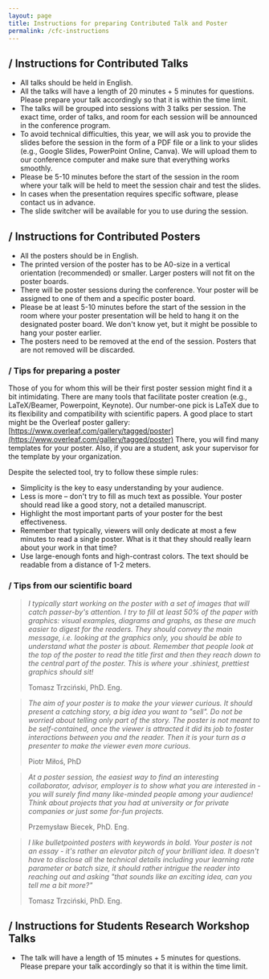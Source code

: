 ```yaml
---
layout: page
title: Instructions for preparing Contributed Talk and Poster
permalink: /cfc-instructions
---
```


## / Instructions for Contributed Talks

- All talks should be held in English.
- All the talks will have a length of 20 minutes + 5 minutes for questions. Please prepare your talk accordingly so that it is within the time limit.
- The talks will be grouped into sessions with 3 talks per session. The exact time, order of talks, and room for each session will be announced in the conference program.
- To avoid technical difficulties, this year, we will ask you to provide the slides before the session in the form of a PDF file or a link to your slides (e.g., Google Slides, PowerPoint Online, Canva). We will upload them to our conference computer and make sure that everything works smoothly. 
- Please be 5-10 minutes before the start of the session in the room where your talk will be held to meet the session chair and test the slides.
- In cases when the presentation requires specific software, please contact us in advance.
- The slide switcher will be available for you to use during the session.


## / Instructions for Contributed Posters

- All the posters should be in English.
- The printed version of the poster has to be A0-size in a vertical orientation (recommended) or smaller. Larger posters will not fit on the poster boards.
- There will be poster sessions during the conference. Your poster will be assigned to one of them and a specific poster board.
- Please be at least 5-10 minutes before the start of the session in the room where your poster presentation will be held to hang it on the designated poster board. We don't know yet, but it might be possible to hang your poster earlier.
- The posters need to be removed at the end of the session. Posters that are not removed will be discarded.


### / Tips for preparing a poster

Those of you for whom this will be their first poster session might find it a bit intimidating. There are many tools that facilitate poster creation (e.g., LaTeX/Beamer, Powerpoint, Keynote). Our number-one pick is LaTeX due to its flexibility and compatibility with scientific papers. A good place to start might be the Overleaf poster gallery: [https://www.overleaf.com/gallery/tagged/poster](https://www.overleaf.com/gallery/tagged/poster) There, you will find many templates for your poster. Also, if you are a student, ask your supervisor for the template by your organization.

Despite the selected tool, try to follow these simple rules:
- Simplicity is the key to easy understanding by your audience.
- Less is more – don't try to fill as much text as possible. Your poster should read like a good story, not a detailed manuscript.
- Highlight the most important parts of your poster for the best effectiveness.
- Remember that typically, viewers will only dedicate at most a few minutes to read a single poster. What is it that they should really learn about your work in that time?
- Use large-enough fonts and high-contrast colors. The text should be readable from a distance of 1-2 meters.

 
### / Tips from our scientific board

> *I typically start working on the poster with a set of images that will catch passer-by's attention. I try to fill at least 50% of the paper with graphics: visual examples, diagrams and graphs, as these are much easier to digest for the readers. They should convey the main message, i.e. looking at the graphics only, you should be able to understand what the poster is about. Remember that people look at the top of the poster to read the title first and then they reach down to the central part of the poster. This is where your .shiniest, prettiest graphics should sit!* 
>
> Tomasz Trzciński, PhD. Eng.

> *The aim of your poster is to make the your viewer curious. It should present a catching story, a big idea you want to "sell". Do not be worried about telling only part of the story. The poster is not meant to be self-contained, once the viewer is attracted it did its job to foster interactions between you and the reader. Then it is your turn as a presenter to make the viewer even more curious.*
>
> Piotr Miłoś, PhD

> *At a poster session, the easiest way to find an interesting collaborator, advisor, employer is to show what you are interested in - you will surely find many like-minded people among your audience! Think about projects that you had at university or for private companies or just some for-fun projects.* 
>
> Przemysław Biecek, PhD. Eng.

> *I like bulletpointed posters with keywords in bold. Your poster is not an essay - it's rather an elevator pitch of your brilliant idea. It doesn't have to disclose all the technical details including your learning rate parameter or batch size, it should rather intrigue the reader into reaching out and asking "that sounds like an exciting idea, can you tell me a bit more?"* 
>
>Tomasz Trzciński, PhD. Eng.


## / Instructions for Students Research Workshop Talks

- The talk will have a length of 15 minutes + 5 minutes for questions. Please prepare your talk accordingly so that it is within the time limit.
